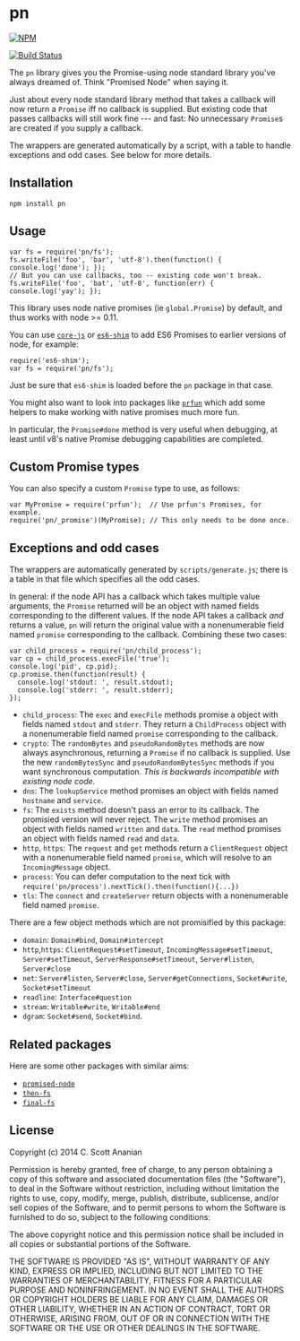# pn
[![NPM][NPM1]][NPM2]

[![Build Status][1]][2]

The `pn` library gives you the Promise-using node standard library
you've always dreamed of.  Think "Promised Node" when saying it.

Just about every node standard library method that takes a callback will now
return a `Promise` iff no callback is supplied.  But existing code
that passes callbacks will still work fine --- and fast:  No unnecessary
`Promise`s are created if you supply a callback.

The wrappers are generated automatically by a script, with a table to
handle exceptions and odd cases.  See below for more details.

## Installation
```
npm install pn
```
## Usage
```
var fs = require('pn/fs');
fs.writeFile('foo', 'bar', 'utf-8').then(function() { console.log('done'); });
// But you can use callbacks, too -- existing code won't break.
fs.writeFile('foo', 'bat', 'utf-8', function(err) { console.log('yay'); });
```

This library uses node native promises (ie `global.Promise`) by
default, and thus works with node >= 0.11.

You can use [`core-js`](https://www.npmjs.org/package/core-js) or
[`es6-shim`](https://www.npmjs.org/package/es6-shim)
to add ES6 Promises to earlier versions of node, for example:
```
require('es6-shim');
var fs = require('pn/fs');
```
Just be sure that `es6-shim` is loaded before the `pn` package in that
case.

You might also want to look into packages like
[`prfun`](https://www.npmjs.org/package/prfun)
which add some helpers to make working with native promises much more
fun.

In particular, the `Promise#done` method is very useful when
debugging, at least until v8's native Promise debugging
capabilities are completed.

## Custom Promise types

You can also specify a custom `Promise` type to use, as follows:
```
var MyPromise = require('prfun');  // Use prfun's Promises, for example.
require('pn/_promise')(MyPromise); // This only needs to be done once.
```

## Exceptions and odd cases

The wrappers are automatically generated by `scripts/generate.js`;
there is a table in that file which specifies all the odd cases.

In general: if the node API has a callback which takes multiple
value arguments, the `Promise` returned will be an object with
named fields corresponding to the different values. If the node
API takes a callback *and* returns a value, `pn` will return
the original value with a nonenumerable field named `promise`
corresponding to the callback.  Combining these two cases:
```
var child_process = require('pn/child_process');
var cp = child_process.execFile('true');
console.log('pid', cp.pid);
cp.promise.then(function(result) {
  console.log('stdout: ', result.stdout);
  console.log('stderr: ', result.stderr);
});
```

* `child_process`: The `exec` and `execFile` methods promise a object
  with fields named `stdout` and `stderr`.  They return a `ChildProcess`
  object with a nonenumerable field named `promise` corresponding to the
  callback.
* `crypto`: The `randomBytes` and `pseudoRandomBytes` methods are
  now always asynchronous, returning a `Promise` if no callback
  is supplied.  Use the new `randomBytesSync` and `pseudoRandomBytesSync`
  methods if you want synchronous computation.  *This is backwards
  incompatible with existing node code.*
* `dns`: The `lookupService` method promises an object with
  fields named `hostname` and `service`.
* `fs`: The `exists` method doesn't pass an error to its callback.
  The promisied version will never reject.  The `write` method promises
  an object with fields named `written` and `data`.  The `read` method
  promises an object with fields named `read` and `data`.
* `http`, `https`: The `request` and `get` methods return a `ClientRequest`
  object with a nonenumerable field named `promise`, which will
  resolve to an `IncomingMessage` object.
* `process`: You can defer computation to the next tick with
  `require('pn/process').nextTick().then(function(){...})`
* `tls`: The `connect` and `createServer` return objects with a
  nonenumerable field named `promise`.

There are a few object methods which are not promisified by this
package:
* `domain`: `Domain#bind`, `Domain#intercept`
* `http`,`https`: `ClientRequest#setTimeout`, `IncomingMessage#setTimeout`,
  `Server#setTimeout`, `ServerResponse#setTimeout`, `Server#listen`,
  `Server#close`
* `net`: `Server#listen`, `Server#close`, `Server#getConnections`,
  `Socket#write`, `Socket#setTimeout`
* `readline`: `Interface#question`
* `stream`: `Writable#write`, `Writable#end`
* `dgram`: `Socket#send`, `Socket#bind`.

## Related packages

Here are some other packages with similar aims:
* [`promised-node`](https://www.npmjs.org/package/promised-node)
* [`then-fs`](https://www.npmjs.org/package/then-fs)
* [`final-fs`](https://www.npmjs.org/package/final-fs)

## License

Copyright (c) 2014 C. Scott Ananian

Permission is hereby granted, free of charge, to any person obtaining a copy
of this software and associated documentation files (the "Software"), to deal
in the Software without restriction, including without limitation the rights
to use, copy, modify, merge, publish, distribute, sublicense, and/or sell
copies of the Software, and to permit persons to whom the Software is
furnished to do so, subject to the following conditions:

The above copyright notice and this permission notice shall be included in
all copies or substantial portions of the Software.

THE SOFTWARE IS PROVIDED "AS IS", WITHOUT WARRANTY OF ANY KIND, EXPRESS OR
IMPLIED, INCLUDING BUT NOT LIMITED TO THE WARRANTIES OF MERCHANTABILITY,
FITNESS FOR A PARTICULAR PURPOSE AND NONINFRINGEMENT. IN NO EVENT SHALL THE
AUTHORS OR COPYRIGHT HOLDERS BE LIABLE FOR ANY CLAIM, DAMAGES OR OTHER
LIABILITY, WHETHER IN AN ACTION OF CONTRACT, TORT OR OTHERWISE, ARISING FROM,
OUT OF OR IN CONNECTION WITH THE SOFTWARE OR THE USE OR OTHER DEALINGS IN
THE SOFTWARE.

[NPM1]: https://nodei.co/npm/pn.png
[NPM2]: https://nodei.co/npm/pn/

[1]: https://travis-ci.org/cscott/node-pn.svg
[2]: https://travis-ci.org/cscott/node-pn

